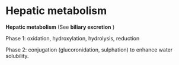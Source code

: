 # Hepatic metabolism

**Hepatic metabolism** (See **biliary excretion** )

Phase 1: oxidation, hydroxylation, hydrolysis, reduction

Phase 2: conjugation (glucoronidation, sulphation) to enhance water
solubility.
